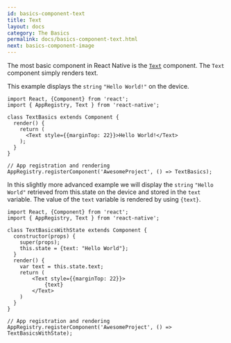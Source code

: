 ```yaml
---
id: basics-component-text
title: Text
layout: docs
category: The Basics
permalink: docs/basics-component-text.html
next: basics-component-image
---
```


The most basic component in React Native is the [`Text`](/react-native/docs/text.html#content) component. The `Text` component simply renders text.

This example displays the `string` `"Hello World!"` on the device.

```ReactNativeWebPlayer
import React, {Component} from 'react';
import { AppRegistry, Text } from 'react-native';

class TextBasics extends Component {
  render() {
    return (
      <Text style={{marginTop: 22}}>Hello World!</Text>
    );
  }
}

// App registration and rendering
AppRegistry.registerComponent('AwesomeProject', () => TextBasics);
```

In this slightly more advanced example we will display the `string` `"Hello World"` retrieved from this.state on the device and stored in the `text` variable. The value of the `text` variable is rendered by using `{text}`.

```ReactNativeWebPlayer
import React, {Component} from 'react';
import { AppRegistry, Text } from 'react-native';

class TextBasicsWithState extends Component {
  constructor(props) {
    super(props);
    this.state = {text: "Hello World"};
  }
  render() {
    var text = this.state.text;
    return (
        <Text style={{marginTop: 22}}>
            {text}
        </Text>
    )
  }
}

// App registration and rendering
AppRegistry.registerComponent('AwesomeProject', () => TextBasicsWithState);
```
